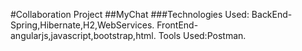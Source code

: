 #Collaboration Project
##MyChat
###Technologies Used:
BackEnd-Spring,Hibernate,H2,WebServices.
FrontEnd-angularjs,javascript,bootstrap,html.
Tools Used:Postman.
